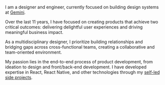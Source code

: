 I am a designer and engineer, currently focused on building design systems at [Gemini](https://www.gemini.com/).

Over the last 11 years, I have focused on creating products that achieve two critical outcomes: delivering delightful user experiences and driving meaningful business impact.

As a multidisciplinary designer, I prioritize building relationships and bridging gaps across cross-functional teams, creating a collaborative and team-oriented environment.

My passion lies in the end-to-end process of product development, from ideation to design and front/back-end development. I have developed expertise in React, React Native, and other technologies through my [self-led side projects](https://gavinbaradic.com/portfolio/metabuilt-studio).
